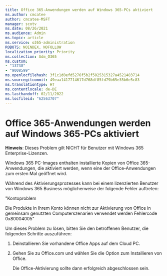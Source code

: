 ```yaml
---
title: Office 365-Anwendungen werden auf Windows 365-PCs aktiviert
ms.author: cmcatee
author: cmcatee-MSFT
manager: scotv
ms.date: 08/26/2021
ms.audience: Admin
ms.topic: article
ms.service: o365-administration
ROBOTS: NOINDEX, NOFOLLOW
localization_priority: Priority
ms.collection: Adm_O365
ms.custom:
- "13738"
- "9008599"
ms.openlocfilehash: 3f1c1d0efd5276f5b2f5025315327a4521483714
ms.sourcegitcommit: 49eaa1417714617d768df85fd79b65e35b6e5c83
ms.translationtype: HT
ms.contentlocale: de-DE
ms.lasthandoff: 02/11/2022
ms.locfileid: "62563707"
---
```

# <a name="activating-office-365-applications-on-windows-365-pcs"></a>Office 365-Anwendungen werden auf Windows 365-PCs aktiviert

**Hinweis**: Dieses Problem gilt NICHT für Benutzer mit Windows 365 Enterprise-Lizenzen.

Windows 365 PC-Images enthalten installierte Kopien von Office 365-Anwendungen, die aktiviert werden, wenn eine der Office-Anwendungen zum ersten Mal geöffnet wird.

Während des Aktivierungsprozesses kann bei einem lizenzierten Benutzer von Windows 365 Business möglicherweise der folgende Fehler auftreten:

"Kontoproblem

Die Produkte in Ihrem Konto können nicht zur Aktivierung von Office in gemeinsam genutzten Computerszenarien verwendet werden Fehlercode 0x80004005"

Um dieses Problem zu lösen, bitten Sie den betroffenen Benutzer, die folgenden Schritte auszuführen: 

1. Deinstallieren Sie vorhandene Office Apps auf dem Cloud PC.
1. Gehen Sie zu Office.com und wählen Sie die Option zum Installieren von Office.

    Die Office-Aktivierung sollte dann erfolgreich abgeschlossen sein.
